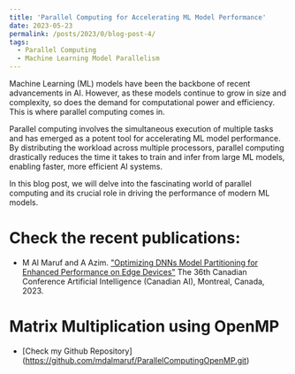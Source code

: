 ```yaml
---
title: 'Parallel Computing for Accelerating ML Model Performance'
date: 2023-05-23
permalink: /posts/2023/0/blog-post-4/
tags:
  - Parallel Computing
  - Machine Learning Model Parallelism
---
```

Machine Learning (ML) models have been the backbone of recent advancements in AI. However, as these models continue to grow in size and complexity, so does the demand for computational power and efficiency. This is where parallel computing comes in.

Parallel computing involves the simultaneous execution of multiple tasks and has emerged as a potent tool for accelerating ML model performance. By distributing the workload across multiple processors, parallel computing drastically reduces the time it takes to train and infer from large ML models, enabling faster, more efficient AI systems.

In this blog post, we will delve into the fascinating world of parallel computing and its crucial role in driving the performance of modern ML models.

# Check the recent publications:
  - M Al Maruf and A Azim. ["Optimizing DNNs Model Partitioning for Enhanced Performance on Edge Devices"](https://caiac.pubpub.org/pub/ly32gqd5) The 36th Canadian Conference Artificial Intelligence (Canadian AI), Montreal, Canada, 2023.
    
# Matrix Multiplication using OpenMP
  - [Check my Github Repository] (https://github.com/mdalmaruf/ParallelComputingOpenMP.git)



